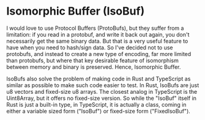 # Isomorphic Buffer (IsoBuf)

I would love to use Protocol Buffers (ProtoBufs), but they suffer from a
limitation: if you read in a protobuf, and write it back out again, you don't
necessarily get the same binary data. But that is a very useful feature to have
when you need to hash/sign data. So I've decided not to use protobufs, and
instead to create a new type of encoding, far more limited than protobufs, but
where that key desirable feature of isomorphism between memory and binary is
preserved. Hence, Isomorphic Buffer.

IsoBufs also solve the problem of making code in Rust and TypeScript as similar
as possible to make such code easier to test. In Rust, IsoBufs are just u8
vectors and fixed-size u8 arrays. The closest analog in TypeScript is the
Uint8Array, but it offers no fixed-size version. So while the "IsoBuf" itself in
Rust is just a built-in type, in TypeScript, it is actually a class, coming in
either a variable sized form ("IsoBuf") or fixed-size form ("FixedIsoBuf<N>").
